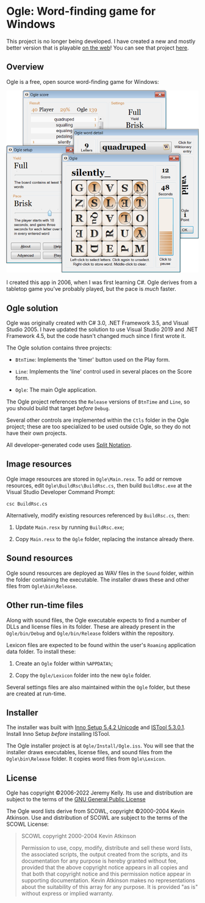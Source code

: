 # Ogle: Word-finding game for Windows

This project is no longer being developed. I have created a new and mostly better version that is playable [on the web](https://www.anthemion.org/play-ogle/)! You can see that project [here](https://github.com/anthemion-org/ogle-web).


## Overview

Ogle is a free, open source word-finding game for Windows:

![Ogle screenshots](screens_ogle.png)

I created this app in 2006, when I was first learning C#. Ogle derives from a tabletop game you've probably played, but the pace is _much_ faster.


## Ogle solution

Ogle was originally created with C# 3.0, .NET Framework 3.5, and Visual Studio 2005. I have updated the solution to use Visual Studio 2019 and .NET Framework 4.5, but the code hasn't changed much since I first wrote it.

The Ogle solution contains three projects:

* `BtnTime`: Implements the 'timer' button used on the Play form.

* `Line`: Implements the 'line' control used in several places on the Score form.

* `Ogle`: The main Ogle application.

The Ogle project references the `Release` versions of `BtnTime` and `Line`, so you should build that target _before_ `Debug`.

Several other controls are implemented within the `Ctls` folder in the Ogle project; these are too specialized to be used outside Ogle, so they do not have their own projects.

All developer-generated code uses [Split Notation](https://www.anthemion.org/split_notation.html).


## Image resources

Ogle image resources are stored in `Ogle\Main.resx`. To add or remove resources, edit `Ogle\BuildRsc\BuildRsc.cs`, then build `BuildRsc.exe` at the Visual Studio Developer Command Prompt:

```
csc BuildRsc.cs
```

Alternatively, modify existing resources referenced by `BuildRsc.cs`, then:

1) Update `Main.resx` by running `BuildRsc.exe`;

2) Copy `Main.resx` to the `Ogle` folder, replacing the instance already there.


## Sound resources

Ogle sound resources are deployed as WAV files in the `Sound` folder, within the folder containing the executable. The installer draws these and other files from `Ogle\bin\Release`.


## Other run-time files

Along with sound files, the Ogle executable expects to find a number of DLLs and license files in its folder. These are already present in the `Ogle/bin/Debug` and `Ogle/bin/Release` folders within the repository.

Lexicon files are expected to be found within the user's `Roaming` application data folder. To install these:

1) Create an `Ogle` folder within `%APPDATA%`;

2) Copy the `Ogle/Lexicon` folder into the new `Ogle` folder.

Several settings files are also maintained within the `Ogle` folder, but these are created at run-time.


## Installer

The installer was built with [Inno Setup 5.4.2 Unicode](http://www.jrsoftware.org/download.php/is-unicode.exe) and [ISTool 5.3.0.1](http://sourceforge.net/projects/istool/). Install Inno Setup _before_ installing ISTool.

The Ogle installer project is at `Ogle/Install/Ogle.iss`. You will see that the installer draws executables, license files, and sound files from the `Ogle\bin\Release` folder. It copies word files from `Ogle\Lexicon`.


## License

Ogle has copyright ©2006-2022 Jeremy Kelly. Its use and distribution are subject to the terms of the [GNU General Public License](https://www.gnu.org/licenses/gpl-3.0.en.html)

The Ogle word lists derive from SCOWL, copyright ©2000-2004 Kevin Atkinson. Use and distribution of SCOWL are subject to the terms of the SCOWL License:

> SCOWL copyright 2000-2004 Kevin Atkinson
>
> Permission to use, copy, modify, distribute and sell these word lists, the
> associated scripts, the output created from the scripts, and its documentation
> for any purpose is hereby granted without fee, provided that the above
> copyright notice appears in all copies and that both that copyright notice and
> this permission notice appear in supporting documentation. Kevin Atkinson
> makes no representations about the suitability of this array for any purpose.
> It is provided "as is" without express or implied warranty.
